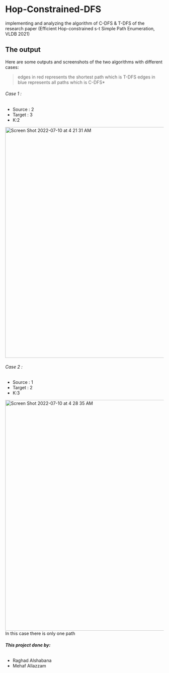 # Hop-Constrained-DFS
implementing and analyzing the algorithm of C-DFS &amp; T-DFS of the research paper (Efficient Hop-constrained s-t Simple Path Enumeration, VLDB 2021)

## The output
Here are some outputs and screenshots of the two algorithms with different cases: 
> edges in red represents the shortest path which is T-DFS
> edges in blue represents all paths which is C-DFS*

###### Case 1 :
- Source : 2 
- Target : 3 
- K:2

<img width="734" alt="Screen Shot 2022-07-10 at 4 21 31 AM" src="https://user-images.githubusercontent.com/68879499/178127811-831212f7-fe82-4abd-a38e-d8df0f6458e8.png">

###### Case 2 :
- Source : 1 
- Target : 2 
- K:3

<img width="734" alt="Screen Shot 2022-07-10 at 4 28 35 AM" src="https://user-images.githubusercontent.com/68879499/178127854-e078a1ab-7901-4cb9-a156-8d44b3407fa1.png">
In this case there is only one path


###### **This project done by:**
- Raghad Alshabana
- Mehaf Allazzam

